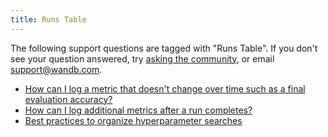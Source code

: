 ```yaml
---
title: Runs Table 
---
```

The following support questions are tagged with "Runs Table". If you don't see 
your question answered, try [asking the community](https://community.wandb.ai/), 
or email [support@wandb.com](mailto:support@wandb.com).

- [How can I log a metric that doesn't change over time such as a final evaluation accuracy?](log_metric_doesnt_change_time_such_final.md)
- [How can I log additional metrics after a run completes?](log_additional_metrics_run_completes.md)
- [Best practices to organize hyperparameter searches](best_practices_organize_hyperparameter_searches.md)
